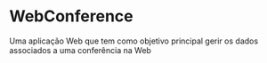 # WebConference
Uma aplicação Web que tem como objetivo principal gerir os dados associados a uma conferência na Web
